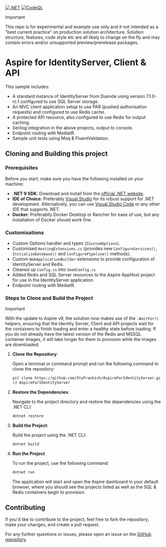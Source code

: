 [![.NET](https://github.com/StuFrankish/AspireForIdentityServer/actions/workflows/dotnet.yml/badge.svg)](https://github.com/StuFrankish/AspireForIdentityServer/actions/workflows/dotnet.yml)
[![CodeQL](https://github.com/StuFrankish/AspireForIdentityServer/actions/workflows/codeql.yml/badge.svg)](https://github.com/StuFrankish/AspireForIdentityServer/actions/workflows/codeql.yml)

> [!IMPORTANT]  
> This repo is for experimental and example use only and it not intended as a "best current practice" on production solution architecture.
> Solution structure, features, code style etc are all likely to change on the fly and may contain errors and/or unsupported preview/prerelease packages.

# Aspire for IdentityServer, Client & API
This sample includes:
- A standard instance of IdentityServer from Duende using version 7.1.0-rc.1 configured to use SQL Server storage.
- An MVC client application setup to use PAR (pushed authorisation requests) and configured to use Redis cache.
- A protected API resource, also configured to use Redis for output caching.
- Serilog integration in the above projects, output to console.
- Endpoint routing with MediatR.
- Sample unit tests using Moq & FluentValidation.

## Cloning and Building this project

### Prerequisites

Before you start, make sure you have the following installed on your machine:

- **.NET 9 SDK**: Download and install from the [official .NET website](https://dotnet.microsoft.com/download/dotnet/9.0).
- **IDE of Choice**: Preferably [Visual Studio](https://visualstudio.microsoft.com/) for its robust support for .NET development. Alternatively, you can use [Visual Studio Code](https://code.visualstudio.com/) or any other IDE that supports .NET.
- **Docker**: Preferablly Docker Desktop or Rancher for ease of use, but any installation of Docker should work fine.

### Customisations

- Custom Options handler and types (`ICustomOptions`).
- Customised `HostingExtensions.cs` (provides new `ConfigureServices()`, `InitializeDatabase()` and `ConfigurePipeline()` methods).
- Custom `WebApplicationBuilder` extensions to provide configuration of IdentityServer and Redis.
- Cleaned up `Config.cs` into `SeedConfig.cs`
- Added Redis and SQL Server resources to the Aspire AppHost project for use in the IdentityServer application.
- Endpoint routing with MediatR.

### Steps to Clone and Build the Project

> [!IMPORTANT]  
> With the update to Aspire v9, the solution now makes use of the `.WaitFor()` helpers, ensuring that the Identity Server, Client and API projects wait for the containers to finish loading and enter a healthy state before loading.
> If you do not already have the latest version of the Redis and MSSQL container images, it will take longer for them to provision while the images are downloaded.

1. **Clone the Repository**:

    Open a terminal or command prompt and run the following command to clone the repository:

    ```bash
    git clone https://github.com/StuFrankish/AspireForIdentityServer.git
    cd AspireForIdentityServer
    ```

2. **Restore the Dependencies**:

    Navigate to the project directory and restore the dependencies using the .NET CLI:

    ```bash
    dotnet restore
    ```

3. **Build the Project**:

    Build the project using the .NET CLI:

    ```bash
    dotnet build
    ```

4. **Run the Project**:

    To run the project, use the following command:

    ```bash
    dotnet run
    ```

    The application will start and open the Aspire dashboard in your default browser, where you should see the projects listed as well as the SQL & Redis containers begin to provision.

## Contributing

If you'd like to contribute to the project, feel free to fork the repository, make your changes, and create a pull request.

For any further questions or issues, please open an issue on the [GitHub repository](https://github.com/StuFrankish/AspireForIdentityServer/issues).

